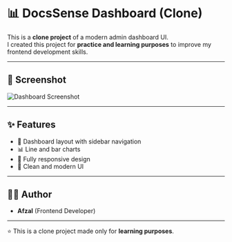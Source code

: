 
# 📊 DocsSense Dashboard (Clone)

This is a **clone project** of a modern admin dashboard UI.  
I created this project for **practice and learning purposes** to improve my frontend development skills.

---

## 📸 Screenshot  
![Dashboard Screenshot](<img width="1897" height="901" alt="Screenshot 2025-09-29 151305" src="https://github.com/user-attachments/assets/529c28a2-5358-4daf-8996-64ee4554c47e" />
)

---

## ✨ Features
- 📂 Dashboard layout with sidebar navigation  
- 📊 Line and bar charts  
- 📱 Fully responsive design  
- 🎨 Clean and modern UI  

---

## 👨‍💻 Author
- **Afzal** (Frontend Developer)  
 

---
⭐ This is a clone project made only for **learning purposes**.
